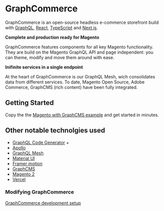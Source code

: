 # GraphCommerce

GraphCommerce is an open-source headless e-commerce storefront build with
[GraphQL](https://graphql.org/), [React](https://reactjs.org),
[TypeScript](https://www.typescriptlang.org/) and [Next.js](ttps://nextjs.org/).

**Complete and production ready for Magento**

GraphCommerce features components for all key Magento functionality. They are
build on the Magento GraphQL API and page independent: you can theme, modify and
move them around with ease.

**Inifinite services in a single endpoint**

At the heart of GraphCommerce is our GraphQL Mesh, wich consolidates data from
different services. To date, Magento Open Source, Adobe Commerce, GraphCMS (rich
content) have been fully integrated.

## Getting Started

Copy the the [Magento with GraphCMS example](./examples/magento-graphcms) and
get started in minutes.

## Other notable technolgies used

- [GraphQL Code Generator](https://graphql-code-generator.com/) +
- [Apollo](https://www.apollographql.com/docs/react/)
- [GraphQL Mesh](https://graphql-mesh.com/)
- [Material UI](https://material-ui.com/)
- [Framer motion](https://www.framer.com/motion/)
- [GraphCMS](https://graphcms.com/)
- [Magento 2](https://github.com/magento/magento2)
- [Vercel](https://vercel.com/reachdigital)

### Modifying GraphCommerce

[GraphCommerce development setup](docs/pages/getting-started/development-setup.md)
